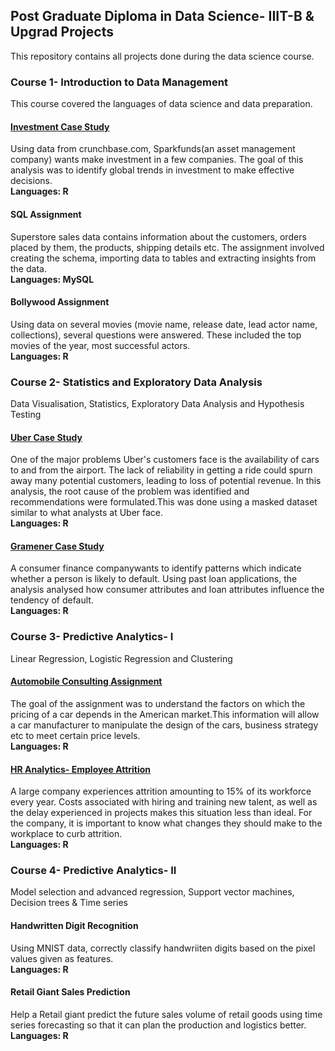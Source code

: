 ## Post Graduate Diploma in Data Science- IIIT-B & Upgrad Projects
This repository contains all projects done during the data science course.  

### Course 1- Introduction to Data Management
This course covered the languages of data science and data preparation.  

#### [Investment Case Study](https://github.com/23devanshi/PGDDS-assignments/tree/master/Course%201/Investmentcasestudy)
Using data from crunchbase.com, Sparkfunds(an asset management company) wants make investment in a few companies. The goal of this analysis was to identify global trends in investment to make effective decisions.  
**Languages: R**

#### SQL Assignment
Superstore sales data contains information about the customers, orders placed by them, the products, shipping details etc. The assignment involved creating the schema, importing data to tables and  extracting insights from the data.  
**Languages: MySQL**

#### Bollywood Assignment
Using data on several movies (movie name, release date, lead actor name, collections), several questions were answered. These included  the top movies of the year, most successful actors.  
**Languages: R**

### Course 2- Statistics and Exploratory Data Analysis
Data Visualisation, Statistics, Exploratory Data Analysis and Hypothesis Testing

#### [Uber Case Study](https://github.com/23devanshi/PGDDS-assignments/tree/master/Course%202/Uber)
One of the major problems Uber's customers face is the availability of cars to and from the airport. The lack of reliability in getting a ride could spurn away many potential customers, leading to loss of potential revenue. In this analysis, the root cause of the problem was identified and recommendations were formulated.This was done using a masked dataset similar to what analysts at Uber face.  
**Languages: R**

#### [Gramener Case Study](https://github.com/23devanshi/PGDDS-assignments/tree/master/Course%202/Gramener%20Case%20Study)
A consumer finance companywants to identify patterns which indicate whether a person is likely to default. Using past loan applications, the analysis analysed how consumer attributes and loan attributes influence the tendency of default.  
**Languages: R**

### Course 3- Predictive Analytics- I
Linear Regression, Logistic Regression and Clustering

#### [Automobile Consulting Assignment](https://github.com/23devanshi/PGDDS-assignments/tree/master/Course%203/Linear%20Regression)
The goal of the assignment was to understand the factors on which the pricing of a car depends in the American market.This information will allow a car manufacturer to manipulate the design of the cars, business strategy etc to meet certain price levels.  
**Languages: R**

#### [HR Analytics- Employee Attrition](https://github.com/23devanshi/PGDDS-assignments/tree/main/Course%203/HR%20Analytics)
A large company experiences attrition amounting to 15% of its workforce every year. Costs associated with hiring and training new talent, as well as the delay experienced in projects makes this situation less than ideal. For the company, it is important to know what changes they should make to the workplace to curb attrition.  
**Languages: R**

### Course 4- Predictive Analytics- II
Model selection and advanced regression, Support vector machines, Decision trees & Time series

#### Handwritten Digit Recognition
Using MNIST data, correctly classify handwriiten digits based on the pixel values given as features.  
**Languages: R**

#### Retail Giant Sales Prediction
Help a Retail giant predict the future sales volume of retail goods using time series forecasting so that it can plan the production and logistics better.  
**Languages: R**
